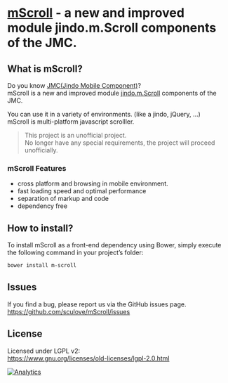 [mScroll](https://github.com/sculove/mScroll) - a new and improved module jindo.m.Scroll components of the JMC.  
=========================================

## What is mScroll?
Do you know [JMC(Jindo Mobile Component)](http://jindo.dev.naver.com/jindo_home/Mobile.html)?  
mScroll is a new and improved module [jindo.m.Scroll](http://jindo.dev.naver.com/docs/jindo-mobile/archive/1.16.0/doc/external/classes/jindo.m.Scroll.html) components of the JMC.  

You can use it in a variety of environments. (like a jindo, jQuery, ...)  
mScroll is multi-platform javascript scrolller.    

> This project is an unofficial project.  
> No longer have any special requirements, the project will proceed unofficially.

### mScroll Features
- cross platform and browsing in mobile environment. 
- fast loading speed and optimal performance
- separation of markup and code
- dependency free

## **How to install?**
To install mScroll as a front-end dependency using Bower, simply execute the following command in your project’s folder:
```bash
bower install m-scroll
```

## **Issues**
If you find a bug, please report us via the GitHub issues page.  
https://github.com/sculove/mScroll/issues


## License
Licensed under LGPL v2:  
https://www.gnu.org/licenses/old-licenses/lgpl-2.0.html  

[![Analytics](https://ga-beacon.appspot.com/UA-37362821-6/mScroll/readme)](https://github.com/sculove/mScroll)



